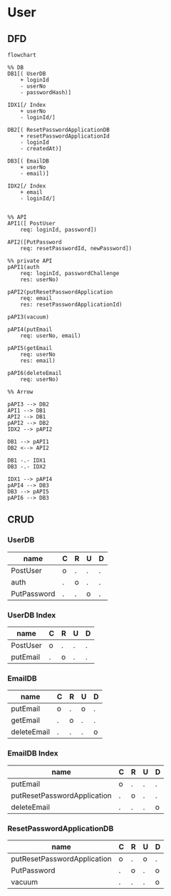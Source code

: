 # User
## DFD
```mermaid
flowchart

%% DB
DB1[( UserDB
    + loginId
    - userNo
    - passwordHash)]

IDX1[/ Index
    + userNo
    - loginId/]

DB2[( ResetPasswordApplicationDB
    + resetPasswordApplicationId
    - loginId
    - createdAt)]

DB3[( EmailDB
    + userNo
    - email)]

IDX2[/ Index
    + email
    - loginId/]


%% API
API1([ PostUser
    req: loginId, password])

API2([PutPassword
    req: resetPasswordId, newPassword])

%% private API
pAPI1(auth
    req: loginId, passwordChallenge
    res: userNo)

pAPI2(putResetPasswordApplication
    req: email
    res: resetPasswordApplicationId)

pAPI3(vacuum)

pAPI4(putEmail
    req: userNo, email)

pAPI5(getEmail
    req: userNo
    res: email)

pAPI6(deleteEmail
    req: userNo)

%% Arrow

pAPI3 --> DB2
API1 --> DB1
API2 --> DB1
pAPI2 --> DB2
IDX2 --> pAPI2

DB1 --> pAPI1
DB2 <--> API2

DB1 -.- IDX1
DB3 -.- IDX2

IDX1 --> pAPI4
pAPI4 --> DB3
DB3 --> pAPI5
pAPI6 --> DB3

```

## CRUD

### UserDB
| name        | C | R | U | D |
| ----        | - | - | - | - |
| PostUser    | o | . | . | . |
| auth        | . | o | . | . |
| PutPassword | . | . | o | . |

### UserDB Index
| name        | C | R | U | D |
| ----        | - | - | - | - |
| PostUser    | o | . | . | . |
| putEmail    | . | o | . | . |

### EmailDB
| name        | C | R | U | D |
| ----        | - | - | - | - |
| putEmail    | o | . | o | . |
| getEmail    | . | o | . | . |
| deleteEmail | . | . | . | o |

### EmailDB Index
| name                        | C | R | U | D |
| ----                        | - | - | - | - |
| putEmail                    | o | . | . | . |
| putResetPasswordApplication | . | o | . | . |
| deleteEmail                 | . | . | . | o |

### ResetPasswordApplicationDB
| name                        | C | R | U | D |
| ----                        | - | - | - | - |
| putResetPasswordApplication | o | . | o | . |
| PutPassword                 | . | o | . | o |
| vacuum                      | . | . | . | o |